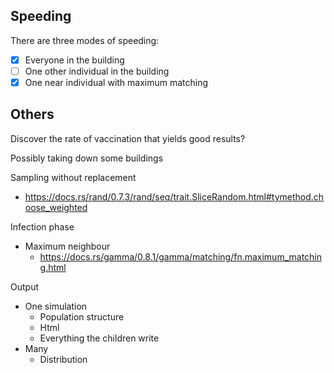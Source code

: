 ## Speeding

There are three modes of speeding:

- [x] Everyone in the building
- [ ] One other individual in the building
- [x] One near individual with maximum matching

## Others

Discover the rate of vaccination that yields good results?

Possibly taking down some buildings

Sampling without replacement

- https://docs.rs/rand/0.7.3/rand/seq/trait.SliceRandom.html#tymethod.choose_weighted

Infection phase
- Maximum neighbour
	- https://docs.rs/gamma/0.8.1/gamma/matching/fn.maximum_matching.html

Output
- One simulation
	- Population structure
	- Html
	- Everything the children write
- Many
	- Distribution